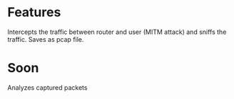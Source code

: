 # Features
Intercepts the traffic between router and user (MITM attack) and sniffs the traffic. Saves as pcap file. 

# Soon
Analyzes captured packets

